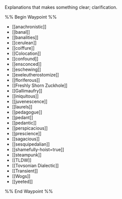 Explanations that makes something clear; clarification.

%% Begin Waypoint %%
- [[anachronistic]]
- [[banal]]
- [[banalities]]
- [[cerulean]]
- [[coiffure]]
- [[Colocation]]
- [[confound]]
- [[ensconced]]
- [[eschewing]]
- [[exeleutherostomize]]
- [[floriferous]]
- [[Freshly Shorn Zuckhole]]
- [[Gallimaufry]]
- [[iniquitous]]
- [[juvenescence]]
- [[laurels]]
- [[pedagogue]]
- [[pedant]]
- [[pedantic]]
- [[perspicacious]]
- [[prescience]]
- [[sagacious]]
- [[sesquipedalian]]
- [[shamefully-hoist=true]]
- [[steampunk]]
- [[TLDW]]
- [[Tovsonian Dialectic]]
- [[Transient]]
- [[Wogs]]
- [[yeeted]]

%% End Waypoint %%
